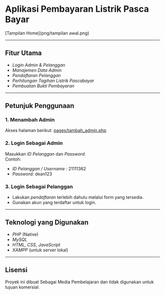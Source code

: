 # Aplikasi Pembayaran Listrik Pasca Bayar

[Tampilan Home](png/tampilan awal.png)



---

## Fitur Utama

- *Login Admin & Pelanggan*
- *Manajemen Data Admin*
- *Pendaftaran Pelanggan*
- *Perhitungan Tagihan Listrik Pascabayar*
- *Pembuatan Bukti Pembayaran*

---

## Petunjuk Penggunaan

### 1. Menambah Admin
Akses halaman berikut: [pages/tambah_admin.php](http://localhost/AnalisisProgram/ppob/loogin.php)

### 2. Login Sebagai Admin
Masukkan *ID Pelanggan* dan *Password*.  
Contoh:
- *ID Pelanggan / Username :* 21111362
- *Password:* dean123

### 3. Login Sebagai Pelanggan
- Lakukan *pendaftaran* terlebih dahulu melalui form yang tersedia.
- Gunakan akun yang terdaftar untuk login.

---

## Teknologi yang Digunakan

- *PHP* (Native)
- *MySQL*
- *HTML, CSS, JavaScript*
- *XAMPP* (untuk server lokal)

---

## Lisensi

Proyek ini dibuat Sebagai Media Pembelajaran dan tidak digunakan untuk tujuan komersial.



